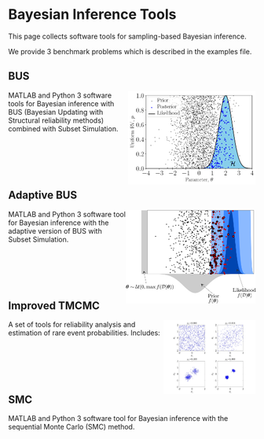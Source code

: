 # Bayesian Inference Tools

This page collects software tools for sampling-based Bayesian inference.

We provide 3 benchmark problems which is described in the examples file.


## BUS

<img src="./images/bus_pic.webp" align="right" height="190">
MATLAB and Python 3 software tools for Bayesian inference with BUS (Bayesian Updating with Structural reliability methods) combined with Subset Simulation.
</br></br> </br></br> </br></br> 


## Adaptive BUS

<img src="./images/adaptive_bus_pic.webp" align="right" height="190">
MATLAB and Python 3 software tool for Bayesian inference with the adaptive version of BUS with Subset Simulation.
</br></br> </br></br> </br></br> 


## Improved TMCMC

<img src="./images/itmcmc_pic.webp" align="right" height="150">
A set of tools for reliability analysis and estimation of rare event probabilities. Includes:
</br></br> </br></br> </br></br> 


## SMC

MATLAB and Python 3 software tool for Bayesian inference with the sequential Monte Carlo (SMC) method.

